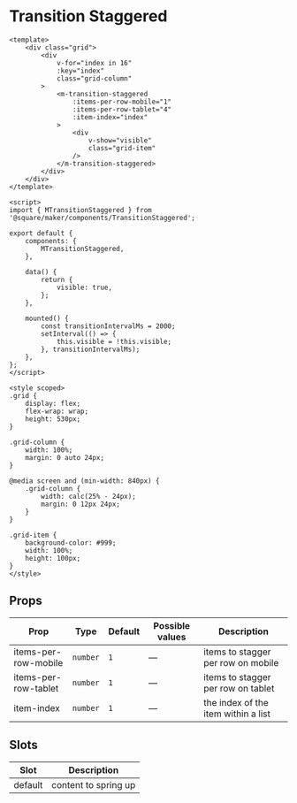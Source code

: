 # Transition Staggered

```vue
<template>
	<div class="grid">
		<div
			v-for="index in 16"
			:key="index"
			class="grid-column"
		>
			<m-transition-staggered
				:items-per-row-mobile="1"
				:items-per-row-tablet="4"
				:item-index="index"
			>
				<div
					v-show="visible"
					class="grid-item"
				/>
			</m-transition-staggered>
		</div>
	</div>
</template>

<script>
import { MTransitionStaggered } from '@square/maker/components/TransitionStaggered';

export default {
	components: {
		MTransitionStaggered,
	},

	data() {
		return {
			visible: true,
		};
	},

	mounted() {
		const transitionIntervalMs = 2000;
		setInterval(() => {
			this.visible = !this.visible;
		}, transitionIntervalMs);
	},
};
</script>

<style scoped>
.grid {
	display: flex;
	flex-wrap: wrap;
	height: 530px;
}

.grid-column {
	width: 100%;
	margin: 0 auto 24px;
}

@media screen and (min-width: 840px) {
	.grid-column {
		width: calc(25% - 24px);
		margin: 0 12px 24px;
	}
}

.grid-item {
	background-color: #999;
	width: 100%;
	height: 100px;
}
</style>
```

<!-- api-tables:start -->
## Props

| Prop                 | Type     | Default | Possible values                    | Description                           |
| -------------------- | -------- | ------- | ---------------------------------- | ------------------------------------- |
| items-per-row-mobile | `number` | `1`     | —                                  | items to stagger per row on mobile    |
| items-per-row-tablet | `number` | `1`     | —                                  | items to stagger per row on tablet    |
| item-index           | `number` | `1`     | —                                  | the index of the item within a list   |

## Slots

| Slot    | Description          |
| ------- | -------------------- |
| default | content to spring up |
<!-- api-tables:end -->
